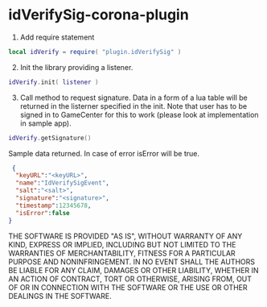 # idVerifySig-corona-plugin

1. Add require statement

```lua
local idVerify = require( "plugin.idVerifySig" )
```
2. Init the library providing a listener.
```lua
idVerify.init( listener )
```
3. Call method to request signature. Data in a form of a lua table will be returned in the listerner specified in the init. Note that user has to be signed in to GameCenter for this to work (please look at implementation in sample app).
```lua
idVerify.getSignature()
```
Sample data returned. In case of error isError will be true.
```json
 {
  "keyURL":"<keyURL>",
  "name":"IdVerifySigEvent",
  "salt":"<salt>",
  "signature":"<signature>",
  "timestamp":12345678,
  "isError":false
}
```


THE SOFTWARE IS PROVIDED "AS IS", WITHOUT WARRANTY OF ANY KIND, EXPRESS OR
IMPLIED, INCLUDING BUT NOT LIMITED TO THE WARRANTIES OF MERCHANTABILITY,
FITNESS FOR A PARTICULAR PURPOSE AND NONINFRINGEMENT. IN NO EVENT SHALL THE
AUTHORS BE LIABLE FOR ANY CLAIM, DAMAGES OR OTHER
LIABILITY, WHETHER IN AN ACTION OF CONTRACT, TORT OR OTHERWISE, ARISING FROM,
OUT OF OR IN CONNECTION WITH THE SOFTWARE OR THE USE OR OTHER DEALINGS IN THE
SOFTWARE.
